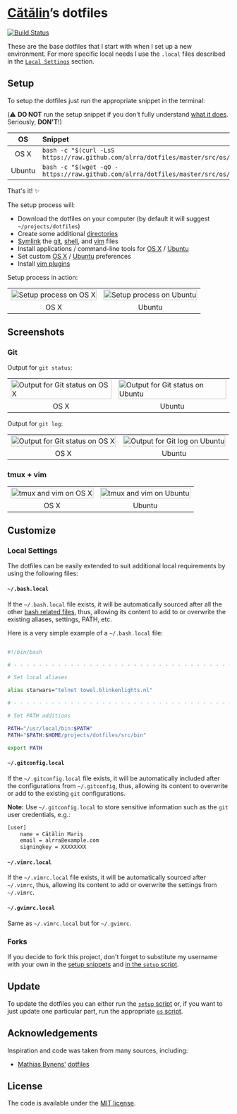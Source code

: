 # [Cătălin](https://github.com/alrra)’s dotfiles

[![Build Status](https://travis-ci.org/alrra/dotfiles.svg?branch=master)](https://travis-ci.org/alrra/dotfiles)

These are the base dotfiles that I start with when I set up a
new environment. For more specific local needs I use the `.local`
files described in the [`Local Settings`](#local-settings) section.


## Setup

To setup the dotfiles just run the appropriate snippet in the
terminal:

(:warning: **DO NOT** run the setup snippet if you don't fully
understand [what it does](src/os/setup.sh). Seriously, **DON'T**!)

| OS | Snippet |
|:---:|:---|
| OS X | `bash -c "$(curl -LsS https://raw.github.com/alrra/dotfiles/master/src/os/setup.sh)"` |
| Ubuntu | `bash -c "$(wget -qO - https://raw.github.com/alrra/dotfiles/master/src/os/setup.sh)"` |

That's it! :sparkles:

The setup process will:

* Download the dotfiles on your computer (by default it will suggest
  `~/projects/dotfiles`)
* Create some additional [directories](src/os/create_directories.sh)
* [Symlink](src/os/create_symbolic_links.sh) the
  [git](src/git),
  [shell](src/shell), and
  [vim](src/vim) files
* Install applications / command-line tools for
  [OS X](src/os/os_x/installs/main.sh) /
  [Ubuntu](src/os/ubuntu/installs/main.sh)
* Set custom
  [OS X](src/os/os_x/preferences/main.sh) /
  [Ubuntu](src/os/ubuntu/preferences/main.sh) preferences
* Install [vim plugins](src/vim/vim/plugins)


Setup process in action:

<table>
    <tbody>
        <tr>
            <td>
                <img src="https://cloud.githubusercontent.com/assets/1223565/11821505/91e437be-a372-11e5-9500-025c316fe22c.gif" alt="Setup process on OS X" width="100%">
            </td>
            <td>
                <img src="https://cloud.githubusercontent.com/assets/1223565/14654513/bb323662-0686-11e6-8fc1-ac05caf6cb58.gif" alt="Setup process on Ubuntu" width="100%">
            </td>
        </tr>
        <tr align="center">
            <td>OS X</td>
            <td>Ubuntu</td>
        </td>
    </tbody>
</table>


## Screenshots

### Git

Output for `git status`:

<table>
    <tbody>
        <tr>
            <td>
                <img src="https://cloud.githubusercontent.com/assets/1223565/10561038/f9f11a28-7525-11e5-8e1d-a304ad3557f9.png" alt="Output for Git status on OS X" width="100%">
            </td>
            <td>
                <img src="https://cloud.githubusercontent.com/assets/1223565/8397636/3708d218-1ddb-11e5-9d40-21c6871271b9.png" alt="Output for Git status on Ubuntu" width="100%">
            </td>
        </tr>
        <tr align="center">
            <td>OS X</td>
            <td>Ubuntu</td>
        </td>
    </tbody>
</table>

Output for `git log`:

<table>
    <tbody>
        <tr>
            <td>
                <img src="https://cloud.githubusercontent.com/assets/1223565/10560966/e4ec08a6-7523-11e5-8941-4e12f6550a63.png" alt="Output for Git status on OS X" width="100%">
            </td>
            <td>
                <img src="https://cloud.githubusercontent.com/assets/1223565/10560955/4b5e1300-7523-11e5-9e96-95ea67de9474.png" alt="Output for Git log on Ubuntu" width="100%">
            </td>
        </tr>
        <tr align="center">
            <td>OS X</td>
            <td>Ubuntu</td>
        </td>
    </tbody>
</table>

### tmux + vim

<table>
    <tbody>
        <tr>
            <td>
                <img src="https://cloud.githubusercontent.com/assets/1223565/10561007/498e1212-7525-11e5-8252-81503b3d6184.png" alt="tmux and vim on OS X" width="100%">
            </td>
            <td>
                <img src="https://cloud.githubusercontent.com/assets/1223565/10560956/557ca2de-7523-11e5-9000-fc1e189a95f5.png" alt="tmux and vim on Ubuntu" width="100%">
            </td>
        </tr>
        <tr align="center">
            <td>OS X</td>
            <td>Ubuntu</td>
        </td>
    </tbody>
</table>


## Customize

### Local Settings

The dotfiles can be easily extended to suit additional local
requirements by using the following files:

#### `~/.bash.local`

If the `~/.bash.local` file exists, it will be automatically sourced
after all the other [bash related files](src/shell), thus, allowing its
content to add to or overwrite the existing aliases, settings, PATH,
etc.

Here is a very simple example of a `~/.bash.local` file:

```bash

#!/bin/bash

# - - - - - - - - - - - - - - - - - - - - - - - - - - - - - - - - - - -

# Set local aliases

alias starwars="telnet towel.blinkenlights.nl"

# - - - - - - - - - - - - - - - - - - - - - - - - - - - - - - - - - - -

# Set PATH additions

PATH="/usr/local/bin:$PATH"
PATH="$PATH:$HOME/projects/dotfiles/src/bin"

export PATH

```

#### `~/.gitconfig.local`

If the `~/.gitconfig.local` file exists, it will be automatically
included after the configurations from `~/.gitconfig`, thus, allowing
its content to overwrite or add to the existing `git` configurations.

__Note:__ Use `~/.gitconfig.local` to store sensitive information such
as the `git` user credentials, e.g.:

```bash
[user]
    name = Cătălin Mariș
    email = alrra@example.com
    signingkey = XXXXXXXX
```

#### `~/.vimrc.local`

If the `~/.vimrc.local` file exists, it will be automatically sourced
after `~/.vimrc`, thus, allowing its content to add or overwrite the
settings from `~/.vimrc`.

#### `~/.gvimrc.local`

Same as `~/.vimrc.local` but for `~/.gvimrc`.

### Forks

If you decide to fork this project, don't forget to substitute my
username with your own in the [setup snippets](#setup) and [in the
`setup` script](https://github.com/alrra/dotfiles/blob/1503cf23ef23f6e31342b140bcd246625160b94f/src/os/setup.sh#L3).


## Update

To update the dotfiles you can either run the [`setup`
script](src/os/setup.sh) or, if you want to just update one particular
part, run the appropriate [`os` script](src/os).


## Acknowledgements

Inspiration and code was taken from many sources, including:

* [Mathias Bynens'](https://github.com/mathiasbynens)
  [dotfiles](https://github.com/mathiasbynens/dotfiles)


## License

The code is available under the [MIT license](LICENSE.txt).
